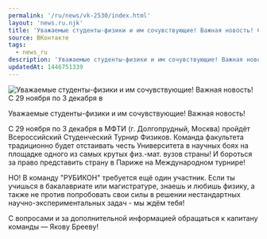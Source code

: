 ```yaml
---
permalink: '/ru/news/vk-2530/index.html'
layout: 'news.ru.njk'
title: 'Уважаемые студенты-физики и им сочувствующие! Важная новость! С 29 ноября по 3 декабря в МФТИ'
source: ВКонтакте
tags:
  - news_ru
description: 'Уважаемые студенты-физики и им сочувствующие! Важная новость! С 29 ноября по 3 декабря в'
updatedAt: 1446751339
---
```

![Уважаемые студенты-физики и им сочувствующие! Важная новость! С 29 ноября по 3 декабря в](https://sun9-54.userapi.com/impf/c622923/v622923451/4e731/NlNXiAoHgH8.jpg?size=1280x859&quality=96&proxy=1&sign=708bb8635eab03462bc54623b80ef8b7&c_uniq_tag=pbHS2KcGVsLPCqmxLZ78bR-lnPib-XQ8R2nNON-ypmQ&type=album)

Уважаемые студенты-физики и им сочувствующие! Важная новость!

С 29 ноября по 3 декабря в МФТИ (г. Долгопрудный, Москва) пройдёт Всероссийский Студенческий Турнир Физиков.
Команда факультета традиционно будет отстаивать честь Университета в научных боях на площадке одного из самых крутых физ.-мат. вузов страны! И бороться за право представить страну в Париже на Международном турнире!

НО! В команду "РУБИКОН" требуется ещё один участник.
Если ты учишься в бакалавриате или магистратуре, знаешь и любишь физику, а также не против попробовать свои силы в решении нестандартных научно-экспериментальных задач - мы ждём тебя!

С вопросами и за дополнительной информацией обращаться к капитану команды — Якову Брееву!
